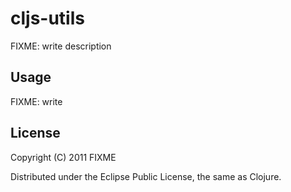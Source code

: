 # cljs-utils

FIXME: write description

## Usage

FIXME: write

## License

Copyright (C) 2011 FIXME

Distributed under the Eclipse Public License, the same as Clojure.
